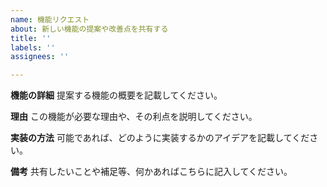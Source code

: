 ```yaml
---
name: 機能リクエスト
about: 新しい機能の提案や改善点を共有する
title: ''
labels: ''
assignees: ''

---
```


**機能の詳細**
提案する機能の概要を記載してください。

**理由**
この機能が必要な理由や、その利点を説明してください。

**実装の方法**
可能であれば、どのように実装するかのアイデアを記載してください。

**備考**
共有したいことや補足等、何かあればこちらに記入してください。
